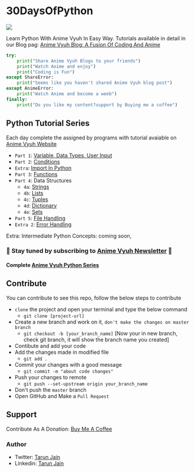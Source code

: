 # 30DaysOfPython
<img src="https://animevyuh.org/wp-content/uploads/2021/09/cropped-animevyuh-1-130x98.png">

Learn Python With Anime Vyuh In Easy Way. Tutorials available in detail in our Blog pag: [Anime Vyuh Blog: A Fusion Of Coding And Anime](https://animevyuh.org/blog)


```py
try:
    print("Share Anime Vyuh Blogs to your friends")
    print("Watch Anime and enjoy")
    print("Coding is Fun")
except ShareError:
    print("Seems like you haven't shared Anime Vyuh blog post")
except AnimeError:
    print("Watch Anime and become a weeb")
finally:
    print("Do you like my content?support by Buying me a coffee")
```

## Python Tutorial Series

Each day complete the assigned by programs with tutorial avaiable on [Anime Vyuh Website](https://animevyuh.org)

- `Part 1`: [Variable, Data Types, User Input](https://animevyuh.org/learn-python)
- `Part 2`: [Conditions](https://animevyuh.org/learn-python-part2/)
- `Extra`: [Import In Python](https://animevyuh.org/import-in-python/)
- `Part 3`: [Functions](https://animevyuh.org/learn-python-part3/)
- `Part 4`: Data Structures
    - `4a`: [Strings](https://animevyuh.org/learn-python-strings/)
    - `4b`: [Lists](https://animevyuh.org/learn-python-lists/)
    - `4c`: [Tuples](https://animevyuh.org/tuples-in-python/)
    - `4d`: [Dictionary](https://animevyuh.org/dictionary-in-python/)
    - `4e`: [Sets](https://animevyuh.org/sets-in-python/)
- `Part 5`: [File Handling](https://animevyuh.org/files-in-python/)
- `Extra 2`: [Error Handling](https://animevyuh.org/error-handing-in-python/)

Extra: Intermediate Python Concepts: coming soon, 
### 📧 Stay tuned by subscribing to [Anime Vyuh Newsletter](https://animevyuh.org/newsletter/) 📧

#### Complete [Anime Vyuh Python Series](https://animevyuh.org/category/python-tutorials)

## Contribute

You can contribute to see this repo, follow the below steps to contribute

- `clone` the project and open your terminal and type the below command
  - `git clone [project-url]`
- Create a new branch and work on it, `don't make the changes on master branch`
  - `git checkout -b [your_branch_name]`
  [Now your in new branch, check git branch, it will show the branch name you created]
- Contibute and add your code
- Add the changes made in modified file
  - `git add .`
- Commit your changes with a good message
  - `git commit -m "about code changes"`
- Push your changes to remote
  - `git push --set-upstream origin your_branch_name`
- Don't push the `master` branch
- Open GitHub and Make a `Pull Request`

## Support

Contribute As A Donation: [Buy Me A Coffee](https://www.buymeacoffee.com/trjtarun)

### Author

- Twitter: [Tarun Jain](https://twitter.com/TRJ_0751)
- Linkedin: [Tarun Jain](https://www.linkedin.com/in/jaintarun75/)
